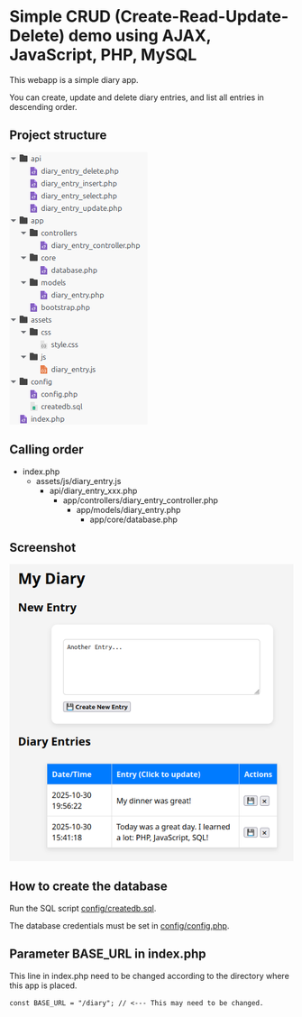 # Simple CRUD (Create-Read-Update-Delete) demo using AJAX, JavaScript, PHP, MySQL 

This webapp is a simple diary app. 

You can create, update and delete diary entries, and list all entries in descending order.

## Project structure

![Project structure](structure.png)

## Calling order

- index.php 
  - assets/js/diary_entry.js
    - api/diary_entry_xxx.php 
      - app/controllers/diary_entry_controller.php
        - app/models/diary_entry.php
          - app/core/database.php

## Screenshot

![Webapp Screenshot](webapp.png)

## How to create the database

Run the SQL script [config/createdb.sql](config/createdb.sql).

The database credentials must be set in [config/config.php](config/config.php).

## Parameter BASE_URL in index.php 

This line in index.php need to be changed according to the directory where this app is placed.

    const BASE_URL = "/diary"; // <--- This may need to be changed.
